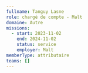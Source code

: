 ```yaml
---
fullname: Tanguy Lasne
role: chargé de compte - Malt
domaine: Autre
missions:
  - start: 2023-11-02
    end: 2024-11-02
    status: service
    employer: Malt
memberType: attributaire
teams: []
---
```

